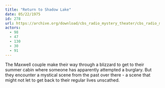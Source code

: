 ```yaml
---
title: "Return to Shadow Lake"
date: 05/22/1975
id: 278
url: https://archive.org/download/cbs_radio_mystery_theater/cbs_radio_mystery_theater-0251-0300.zip/cbs_radio_mystery_theater-0251-0300%2Fcbsrmt_0278_return_to_shadow_lake.mp3
actors:
  - 98
  - 47
  - 130
  - 30
  - 91
---
```

The Maxwell couple make their way through a blizzard to get to their summer cabin where someone has apparently attempted a burglary. But they encounter a mystical scene from the past over there - a scene that might not let to get back to their regular lives unscathed.